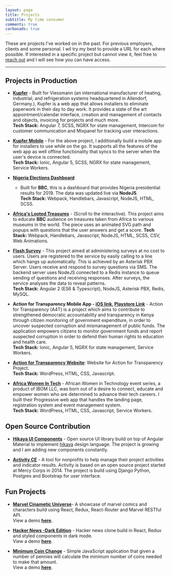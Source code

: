 ```yaml
---
layout: page
title: Projects
subtitle: My time consumer
comments: true
carbonads: true
---
```


These are projects I've worked on in the past. For previous employers, clients and some personal.
I wil try my best to provide a URL for each where possible.
If interested in a specific project but cannot view it, feel free to [reach out](https://muliswilliam.github.io/aboutme) 
and I will see how you can have access.

---
## Projects in Production   
- **[Kupfer](https://app.kupfer.de)** - Built for Viessmann (an international manufacturer of heating, industrial,
    and refrigeration systems headquartered in Allendorf, Germany.), Kupfer is a web app that allows installers to 
    eliminate paperwork in their day to day work. It provides a state of the art appointment/calendar  interface, 
    creation and management of contacts and objects, invoicing for projects and much more.  
    **Tech Stack:** Angular 7, SCSS, NGRX for state management, Intercom for customer communication and Mixpanel for tracking 
    user interactions.
    
- **[Kupfer Mobile](https://m.kupfer-software.de)** - For the above project, I additionally build a mobile app for installers to use while on the go.
  It supports all the features of the web app as well offline functionality that syncs to the server when the user's device is connected.  
  **Tech Stack:** Ionic, Angular 5, SCSS, NGRX for state management, Service Workers.
  
- **[Nigeria Elections Dashboard](https://www.bbc.co.uk/news/resources/idt-f0b25208-4a1d-4068-a204-940cbe88d1d3)**
  - Built for **BBC**, this is a dashboard that provides Nigeria presidential results for 2019. 
    The data was updated live via **NodeJS**.  
  **Tech Stack:** Webpack, Handlebars, Javascript, NodeJS, HTML, SCSS.
  
- **[Africa's Looted Treasures](https://www.bbc.com/news/world-africa-46308491)** - (Scroll to the interactive). 
    This project aims to educate **BBC** audience on treasures taken from Africa to various museums in the world. 
    The piece uses an animated SVG path and popups with questions that the user answers and get a score.
  **Tech Stack:** Webpack, Handlebars, Javascript, NodeJS, HTML, SCSS, CSV, Web Animations.
  
- **[Flash Survey](http://survey.actionfortransparency.org/)** - This project aimed at administering surveys at no cost to users. 
  Users are registered to the service by easily calling to a line which hangs up automatically. 
  This is achieved by an Asterisk PBX Server.
  Users receive and respond to survey questions via SMS. The backend server uses NodeJS connected to a Redis instance 
  to queue sending of questions and receiving responses. After surveys, the service analyses the data to reveal patterns.  
  **Tech Stack:** Angular 2 (ES6 & Typescript), NodeJS, Asterisk PBX, Redis, MySQL.
  
- **Action for Transparency Mobile App - [iOS link](https://apps.apple.com/us/app/action-for-transparency/id1228560483?amp%3Bmt=8&ls=1), [Playstore Link](https://play.google.com/store/apps/details?id=org.actionfortransparency.app2&hl=en)** - 
  Action for Transparency (A4T) is a project which aims to contribute to strengthened democratic accountability and 
  transparency in Kenya through citizen monitoring of government expenditure, in order to uncover suspected 
  corruption and mismanagement of public funds.
  The application empowers citizens to monitor government funds and report suspected corruption in order to defend 
  their human rights to education and health care.  
  **Tech Stack:** Ionic, Angular 5, NGRX for state management, Service Workers.

- **[Action for Transparency Website](http://actionfortransparency.org)**: Website for Action for Transparency Project.  
  **Tech Stack:** WordPress, HTML, CSS, Javascript.

- **[Africa Women In Tech](https://africanwomenintech.com/)** - African Women in Technology event series, a product of 
  IBOM LLC, was born out of a desire to connect, educate and empower women who are determined to advance their tech careers. 
  I built their Progressive web app that handles the landing page, registration system and event management system.  
  **Tech Stack:** WordPress, HTML, CSS, Javascript, Service Workers.

  
## Open Source Contribution
- **[Hikaya UI Components](https://github.com/hikaya-io/Hikaya-UI-Components)** - Open source UI library build on top of Angular Material to implement [hikaya](https://hikaya.io) design language. The project is growing and I am adding new components constantly.

- **[Activity CE](https://github.com/hikaya-io/Activity-CE)** -  A tool for nonprofits to help manage their project 
activities and indicator results. Activity is based on an open source project started at Mercy Corps in 2014.
The project is build using Django Python, Postgres and Bootstrap for user interface.

## Fun Projects
- **[Marvel Cinametic Universe](https://github.com/muliswilliam/marvel-comics)**- A showcase of marvel comics and 
  characters build using React, Redux, React-Router and Marvel RESTful API.  
  View a demo **[here](https://marvel-universe.muliswilliam.now.sh).**

- **[Hacker News -Dark Edition](https://github.com/muliswilliam/hacker-news)** - Hacker news clone build in React, 
  Redux and styled components in dark mode.  
  View a demo **[here](https://hacker-news.muliswilliam.now.sh)**.

- **[Minimum Coin Change](https://github.com/muliswilliam/minimum-coin-change)** - Simple JavaScript application that 
  given a number of pennies will calculate the minimum number of coins needed to make that amount.  
  View a demo **[here](https://minimum-coin-change.muliswilliam.now.sh)**.
